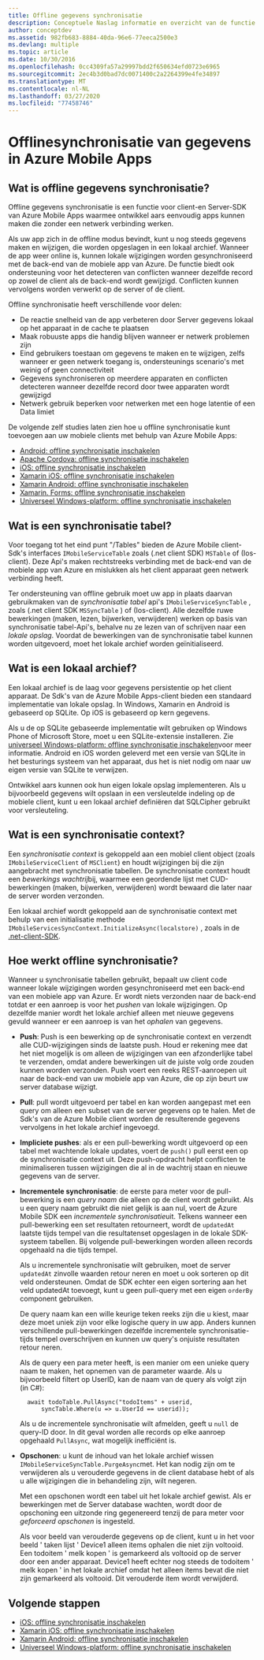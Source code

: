 ```yaml
---
title: Offline gegevens synchronisatie
description: Conceptuele Naslag informatie en overzicht van de functie voor offline gegevens synchronisatie voor Azure Mobile Apps
author: conceptdev
ms.assetid: 982fb683-8884-40da-96e6-77eeca2500e3
ms.devlang: multiple
ms.topic: article
ms.date: 10/30/2016
ms.openlocfilehash: 0cc4309fa57a29997bdd2f650634efd0723e6965
ms.sourcegitcommit: 2ec4b3d0bad7dc0071400c2a2264399e4fe34897
ms.translationtype: MT
ms.contentlocale: nl-NL
ms.lasthandoff: 03/27/2020
ms.locfileid: "77458746"
---
```

# <a name="offline-data-sync-in-azure-mobile-apps"></a>Offlinesynchronisatie van gegevens in Azure Mobile Apps

## <a name="what-is-offline-data-sync"></a>Wat is offline gegevens synchronisatie?
Offline gegevens synchronisatie is een functie voor client-en Server-SDK van Azure Mobile Apps waarmee ontwikkel aars eenvoudig apps kunnen maken die zonder een netwerk verbinding werken.

Als uw app zich in de offline modus bevindt, kunt u nog steeds gegevens maken en wijzigen, die worden opgeslagen in een lokaal archief. Wanneer de app weer online is, kunnen lokale wijzigingen worden gesynchroniseerd met de back-end van de mobiele app van Azure. De functie biedt ook ondersteuning voor het detecteren van conflicten wanneer dezelfde record op zowel de client als de back-end wordt gewijzigd. Conflicten kunnen vervolgens worden verwerkt op de server of de client.

Offline synchronisatie heeft verschillende voor delen:

* De reactie snelheid van de app verbeteren door Server gegevens lokaal op het apparaat in de cache te plaatsen
* Maak robuuste apps die handig blijven wanneer er netwerk problemen zijn
* Eind gebruikers toestaan om gegevens te maken en te wijzigen, zelfs wanneer er geen netwerk toegang is, ondersteunings scenario's met weinig of geen connectiviteit
* Gegevens synchroniseren op meerdere apparaten en conflicten detecteren wanneer dezelfde record door twee apparaten wordt gewijzigd
* Netwerk gebruik beperken voor netwerken met een hoge latentie of een Data limiet

De volgende zelf studies laten zien hoe u offline synchronisatie kunt toevoegen aan uw mobiele clients met behulp van Azure Mobile Apps:

* [Android: offline synchronisatie inschakelen]
* [Apache Cordova: offline synchronisatie inschakelen](app-service-mobile-cordova-get-started-offline-data.md)
* [iOS: offline synchronisatie inschakelen]
* [Xamarin iOS: offline synchronisatie inschakelen]
* [Xamarin Android: offline synchronisatie inschakelen]
* [Xamarin. Forms: offline synchronisatie inschakelen](app-service-mobile-xamarin-forms-get-started-offline-data.md)
* [Universeel Windows-platform: offline synchronisatie inschakelen]

## <a name="what-is-a-sync-table"></a>Wat is een synchronisatie tabel?
Voor toegang tot het eind punt "/Tables" bieden de Azure Mobile client-Sdk's interfaces `IMobileServiceTable` zoals (.net client SDK) `MSTable` of (Ios-client). Deze Api's maken rechtstreeks verbinding met de back-end van de mobiele app van Azure en mislukken als het client apparaat geen netwerk verbinding heeft.

Ter ondersteuning van offline gebruik moet uw app in plaats daarvan gebruikmaken van de *synchronisatie tabel* api's `IMobileServiceSyncTable` , zoals (.net client SDK `MSSyncTable` ) of (Ios-client). Alle dezelfde ruwe bewerkingen (maken, lezen, bijwerken, verwijderen) werken op basis van synchronisatie tabel-Api's, behalve nu ze lezen van of schrijven naar een *lokale opslag*. Voordat de bewerkingen van de synchronisatie tabel kunnen worden uitgevoerd, moet het lokale archief worden geïnitialiseerd.

## <a name="what-is-a-local-store"></a>Wat is een lokaal archief?
Een lokaal archief is de laag voor gegevens persistentie op het client apparaat. De Sdk's van de Azure Mobile Apps-client bieden een standaard implementatie van lokale opslag. In Windows, Xamarin en Android is gebaseerd op SQLite. Op iOS is gebaseerd op kern gegevens.

Als u de op SQLite gebaseerde implementatie wilt gebruiken op Windows Phone of Microsoft Store, moet u een SQLite-extensie installeren. Zie [universeel Windows-platform: offline synchronisatie inschakelen]voor meer informatie. Android en iOS worden geleverd met een versie van SQLite in het besturings systeem van het apparaat, dus het is niet nodig om naar uw eigen versie van SQLite te verwijzen.

Ontwikkel aars kunnen ook hun eigen lokale opslag implementeren. Als u bijvoorbeeld gegevens wilt opslaan in een versleutelde indeling op de mobiele client, kunt u een lokaal archief definiëren dat SQLCipher gebruikt voor versleuteling.

## <a name="what-is-a-sync-context"></a>Wat is een synchronisatie context?
Een *synchronisatie context* is gekoppeld aan een mobiel client object (zoals `IMobileServiceClient` of `MSClient`) en houdt wijzigingen bij die zijn aangebracht met synchronisatie tabellen. De synchronisatie context houdt een *bewerkings wachtrij*bij, waarmee een geordende lijst met CUD-bewerkingen (maken, bijwerken, verwijderen) wordt bewaard die later naar de server worden verzonden.

Een lokaal archief wordt gekoppeld aan de synchronisatie context met behulp van een initialisatie methode `IMobileServicesSyncContext.InitializeAsync(localstore)` , zoals in de [.net-client-SDK].

## <a name="how-offline-synchronization-works"></a><a name="how-sync-works"></a>Hoe werkt offline synchronisatie?
Wanneer u synchronisatie tabellen gebruikt, bepaalt uw client code wanneer lokale wijzigingen worden gesynchroniseerd met een back-end van een mobiele app van Azure. Er wordt niets verzonden naar de back-end totdat er een aanroep is voor het *pushen* van lokale wijzigingen. Op dezelfde manier wordt het lokale archief alleen met nieuwe gegevens gevuld wanneer er een aanroep is van het *ophalen* van gegevens.

* **Push**: Push is een bewerking op de synchronisatie context en verzendt alle CUD-wijzigingen sinds de laatste push. Houd er rekening mee dat het niet mogelijk is om alleen de wijzigingen van een afzonderlijke tabel te verzenden, omdat andere bewerkingen uit de juiste volg orde zouden kunnen worden verzonden. Push voert een reeks REST-aanroepen uit naar de back-end van uw mobiele app van Azure, die op zijn beurt uw server database wijzigt.
* **Pull**: pull wordt uitgevoerd per tabel en kan worden aangepast met een query om alleen een subset van de server gegevens op te halen. Met de Sdk's van de Azure Mobile client worden de resulterende gegevens vervolgens in het lokale archief ingevoegd.
* **Impliciete pushes**: als er een pull-bewerking wordt uitgevoerd op een tabel met wachtende lokale updates, voert de `push()` pull eerst een op de synchronisatie context uit. Deze push-opdracht helpt conflicten te minimaliseren tussen wijzigingen die al in de wachtrij staan en nieuwe gegevens van de server.
* **Incrementele synchronisatie**: de eerste para meter voor de pull-bewerking is een *query naam* die alleen op de client wordt gebruikt. Als u een query naam gebruikt die niet gelijk is aan nul, voert de Azure Mobile SDK een *incrementele synchronisatie*uit. Telkens wanneer een pull-bewerking een set resultaten retourneert, wordt de `updatedAt` laatste tijds tempel van die resultatenset opgeslagen in de lokale SDK-systeem tabellen. Bij volgende pull-bewerkingen worden alleen records opgehaald na die tijds tempel.

  Als u incrementele synchronisatie wilt gebruiken, moet de server `updatedAt` zinvolle waarden retour neren en moet u ook sorteren op dit veld ondersteunen. Omdat de SDK echter een eigen sortering aan het veld updatedAt toevoegt, kunt u geen pull-query met een eigen `orderBy` component gebruiken.

  De query naam kan een wille keurige teken reeks zijn die u kiest, maar deze moet uniek zijn voor elke logische query in uw app.
  Anders kunnen verschillende pull-bewerkingen dezelfde incrementele synchronisatie-tijds tempel overschrijven en kunnen uw query's onjuiste resultaten retour neren.

  Als de query een para meter heeft, is een manier om een unieke query naam te maken, het opnemen van de parameter waarde.
  Als u bijvoorbeeld filtert op UserID, kan de naam van de query als volgt zijn (in C#):

        await todoTable.PullAsync("todoItems" + userid,
            syncTable.Where(u => u.UserId == userid));

  Als u de incrementele synchronisatie wilt afmelden, geeft u `null` de query-ID door. In dit geval worden alle records op elke aanroep opgehaald `PullAsync`, wat mogelijk inefficiënt is.
* **Opschonen**: u kunt de inhoud van het lokale archief wissen `IMobileServiceSyncTable.PurgeAsync`met.
  Het kan nodig zijn om te verwijderen als u verouderde gegevens in de client database hebt of als u alle wijzigingen die in behandeling zijn, wilt negeren.

  Met een opschonen wordt een tabel uit het lokale archief gewist. Als er bewerkingen met de Server database wachten, wordt door de opschoning een uitzonde ring gegenereerd tenzij de para meter voor *geforceerd opschonen* is ingesteld.

  Als voor beeld van verouderde gegevens op de client, kunt u in het voor beeld ' taken lijst ' Device1 alleen items ophalen die niet zijn voltooid. Een todoitem ' melk kopen ' is gemarkeerd als voltooid op de server door een ander apparaat. Device1 heeft echter nog steeds de todoitem ' melk kopen ' in het lokale archief omdat het alleen items bevat die niet zijn gemarkeerd als voltooid. Dit verouderde item wordt verwijderd.

## <a name="next-steps"></a>Volgende stappen
* [iOS: offline synchronisatie inschakelen]
* [Xamarin iOS: offline synchronisatie inschakelen]
* [Xamarin Android: offline synchronisatie inschakelen]
* [Universeel Windows-platform: offline synchronisatie inschakelen]

<!-- Links -->
[.NET-client-SDK]: app-service-mobile-dotnet-how-to-use-client-library.md
[Android: offline synchronisatie inschakelen]: app-service-mobile-android-get-started-offline-data.md
[iOS: offline synchronisatie inschakelen]: app-service-mobile-ios-get-started-offline-data.md
[Xamarin iOS: offline synchronisatie inschakelen]: app-service-mobile-xamarin-ios-get-started-offline-data.md
[Xamarin Android: offline synchronisatie inschakelen]: app-service-mobile-xamarin-android-get-started-offline-data.md
[Universeel Windows-platform: offline synchronisatie inschakelen]: app-service-mobile-windows-store-dotnet-get-started-offline-data.md

